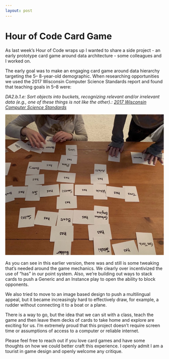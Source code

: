 ```yaml
---
layout: post
---
```


# Hour of Code Card Game

As last week’s Hour of Code wraps up I wanted to share a side project - an early prototype card game around data architecture - some colleagues and I worked on.

The early goal was to make an engaging card game around data hierarchy targeting the 5– 8-year-old demographic. When researching opportunities we used the 2017 Wisconsin Computer Science Standards report and found that teaching goals in 5–8 were:

_DA2.b.1.e: Sort objects into buckets, recognizing relevant and/or irrelevant data (e.g., one of these things is not like the other).: [2017 Wisconsin Computer Science Standards](https://dpi.wi.gov/sites/default/files/imce/computer-science/computersciencestandardsfinaladopted.pdf)_

![](../assets/img/kidscards.jpg)

As you can see in this earlier version, there was and still is some tweaking that’s needed around the game mechanics. We clearly over incentivized the use of “has” in our point system. Also, we’re building out ways to stack cards to push a Generic and an Instance play to open the ability to block opponents.

We also tried to move to an image based design to push a multilingual appeal, but it became increasingly hard to effectively draw, for example, a rudder without connecting it to a boat or a plane.

There is a way to go, but the idea that we can sit with a class, teach the game and then leave them decks of cards to take home and explore are exciting for us. I’m extremely proud that this project doesn’t require screen time or assumptions of access to a computer or reliable internet.

Please feel free to reach out if you love card games and have some thoughts on how we could better craft this experience. I openly admit I am a tourist in game design and openly welcome any critique.